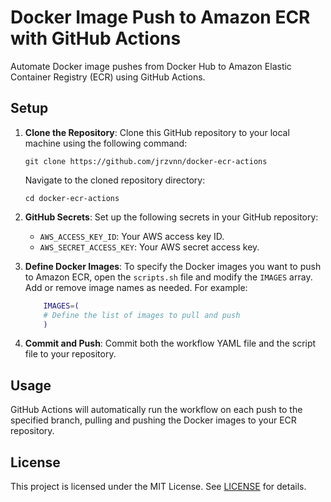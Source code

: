 # Docker Image Push to Amazon ECR with GitHub Actions

Automate Docker image pushes from Docker Hub to Amazon Elastic Container Registry (ECR) using GitHub Actions.

## Setup

1. **Clone the Repository**:
   Clone this GitHub repository to your local machine using the following command:
     ```shell
     git clone https://github.com/jrzvnn/docker-ecr-actions
     ```
    Navigate to the cloned repository directory:
     ```shell
     cd docker-ecr-actions
     ```

2. **GitHub Secrets**: 
   Set up the following secrets in your GitHub repository:
     - `AWS_ACCESS_KEY_ID`: Your AWS access key ID.
     - `AWS_SECRET_ACCESS_KEY`: Your AWS secret access key.

3. **Define Docker Images**:
   To specify the Docker images you want to push to Amazon ECR, open the `scripts.sh` file and modify the `IMAGES` array. Add or remove image names as needed. For example:
    ```bash
        IMAGES=(
        # Define the list of images to pull and push
        )
    ```

4. **Commit and Push**:
   Commit both the workflow YAML file and the script file to your repository.

## Usage
GitHub Actions will automatically run the workflow on each push to the specified branch, pulling and pushing the Docker images to your ECR repository.

## License
This project is licensed under the MIT License. See [LICENSE](LICENSE) for details.

